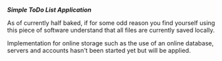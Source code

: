 ***Simple ToDo List Application***


As of currently half baked, if for some odd reason you find yourself using this piece of software understand that all files are currently saved locally.

Implementation for online storage such as the use of an online database, servers and accounts hasn't been started yet but will be applied.



